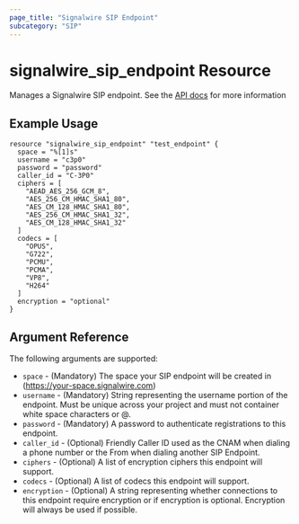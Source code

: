 ```yaml
---
page_title: "Signalwire SIP Endpoint"
subcategory: "SIP"
---
```


# signalwire_sip_endpoint Resource

Manages a Signalwire SIP endpoint. See the [API docs](https://docs.signalwire.com/topics/relay-rest/#resources-sip-endpoints) for more information

## Example Usage

```hcl
resource "signalwire_sip_endpoint" "test_endpoint" {
  space = "%[1]s"
  username = "c3p0"
  password = "password"
  caller_id = "C-3P0"
  ciphers = [
    "AEAD_AES_256_GCM_8",
    "AES_256_CM_HMAC_SHA1_80",
    "AES_CM_128_HMAC_SHA1_80",
    "AES_256_CM_HMAC_SHA1_32",
    "AES_CM_128_HMAC_SHA1_32"
  ]
  codecs = [
    "OPUS",
    "G722",
    "PCMU",
    "PCMA",
    "VP8",
    "H264"
  ]
  encryption = "optional"
}
```

## Argument Reference

The following arguments are supported:

- `space` - (Mandatory) The space your SIP endpoint will be created in (https://your-space.signalwire.com)
- `username` - (Mandatory) String representing the username portion of the endpoint. Must be unique across your project and must not container white space characters or @.
- `password` - (Mandatory) A password to authenticate registrations to this endpoint.
- `caller_id` - (Optional) Friendly Caller ID used as the CNAM when dialing a phone number or the From when dialing another SIP Endpoint.
- `ciphers` - (Optional) A list of encryption ciphers this endpoint will support.
- `codecs` - (Optional) A list of codecs this endpoint will support.
- `encryption` - (Optional) A string representing whether connections to this endpoint require encryption or if encryption is optional. Encryption will always be used if possible.
